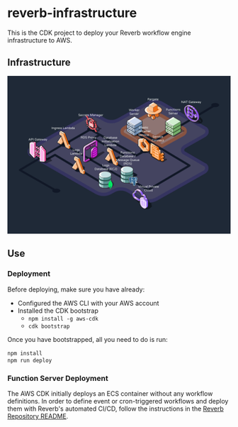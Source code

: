 # reverb-infrastructure

This is the CDK project to deploy your Reverb workflow engine infrastructure to AWS.

## Infrastructure

![Infrastructure Image](images/reverb-infra2.png)

## Use

### Deployment

Before deploying, make sure you have already:

- Configured the AWS CLI with your AWS account
- Installed the CDK bootstrap
  - `npm install -g aws-cdk`
  - `cdk bootstrap`

Once you have bootstrapped, all you need to do is run:

```
npm install
npm run deploy
```

### Function Server Deployment

The AWS CDK initially deploys an ECS container without any workflow definitions. In order to define event or cron-triggered workflows and deploy them with Reverb's automated CI/CD, follow the instructions in the [Reverb Repository README](https://github.com/reverb-app/reverb).
